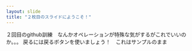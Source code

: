 ```yaml
---
layout: slide
title: "２枚目のスライドにようこそ！"
---
```

２回目のgithub訓練　なんかオペレーションが特殊な気がするがこれでいいのか。。。
戻るには戻るボタンを使いましょう！　これはサンプルのまま
